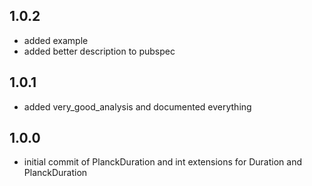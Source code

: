 ## 1.0.2
- added example
- added better description to pubspec

## 1.0.1
- added very_good_analysis and documented everything

## 1.0.0
- initial commit of PlanckDuration and int extensions for Duration and PlanckDuration

